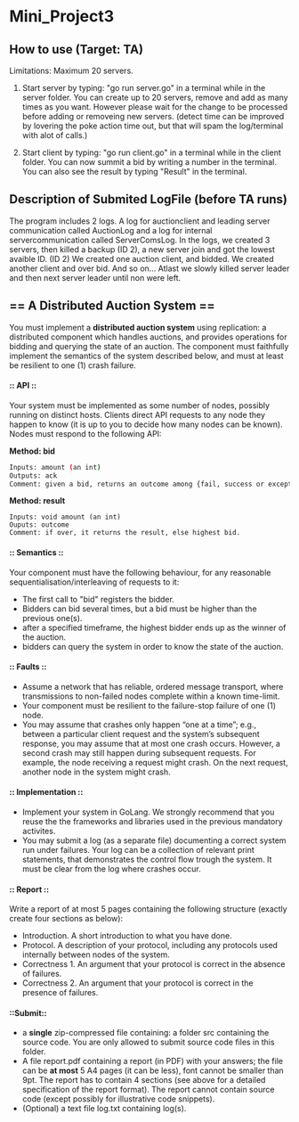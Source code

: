 # Mini_Project3

## How to use (Target: TA)

Limitations: Maximum 20 servers.

1. Start server by typing: "go run server.go" in a terminal while in the server folder. You can create up to 20 servers, remove and add as many times as you want. However please wait for the change to be processed before adding or removeing new servers. (detect time can be improved by lovering the poke action time out, but that will spam the log/terminal with alot of calls.)

1. Start client by typing: "go run client.go" in a terminal while in the client folder. You can now summit a bid by writing a number in the terminal. You can also see the result by typing "Result" in the terminal. 

## Description of Submited LogFile (before TA runs)
The program includes 2 logs. A log for auctionclient and leading server communication called AuctionLog and a log for internal servercommunication called ServerComsLog.
In the logs, we created 3 servers, then killed a backup (ID 2), a new server join and got the lowest avaible ID. (ID 2)
We created one auction client, and bidded. We created another client and over bid. And so on...
Atlast we slowly killed server leader and then next server leader until non were left. 

## == A Distributed Auction System ==
You must implement a **distributed auction system** using replication: a distributed component which handles auctions, and provides operations for bidding and querying the state of an auction. The component must faithfully implement the semantics of the system described below, and must at least be resilient to one (1) crash failure.

#### :: API ::
Your system must be implemented as some number of nodes, possibly running on distinct hosts. Clients direct API requests to any node they happen to know (it is up to you to decide how many nodes can be known). Nodes must respond to the following API:

**Method: bid**
``` sh
Inputs: amount (an int)
Outputs: ack
Comment: given a bid, returns an outcome among {fail, success or exception}
```

**Method: result**
```
Inputs: void amount (an int)
Ouputs: outcome
Comment: if over, it returns the result, else highest bid. 
```

#### :: Semantics ::
Your component must have the following behaviour, for any reasonable sequentialisation/interleaving of requests to it:

- The first call to "bid" registers the bidder.
- Bidders can bid several times, but a bid must be higher than the previous one(s).
- after a specified timeframe, the highest bidder ends up as the winner of the auction.
- bidders can query the system in order to know the state of the auction.

#### :: Faults :: 
- Assume a network that has reliable, ordered message transport, where transmissions to non-failed nodes complete within a known time-limit.
- Your component must be resilient to the failure-stop failure of one (1) node.
- You may assume that crashes only happen “one at a time”; e.g., between a particular client request and the system’s subsequent response, you may assume that at most one crash occurs. However, a second crash may still happen during subsequent requests. For example, the node receiving a request might crash. On the next request, another node in the system might crash.

#### :: Implementation :: 

- Implement your system in GoLang. We strongly recommend that you reuse the the frameworks and libraries used in the previous mandatory activites.
- You may submit a log (as a separate file) documenting a correct system run under failures. Your log can be a collection of relevant print statements, that demonstrates the control flow trough the system. It must be clear from the log where crashes occur.

#### :: Report ::
Write a report of at most 5 pages containing the following structure (exactly create four sections as below):

- Introduction. A short introduction to what you have done.
- Protocol. A description of your protocol, including any protocols used internally between nodes of the system.
- Correctness 1. An argument that your protocol is correct in the absence of failures.
- Correctness 2. An argument that your protocol is correct in the presence of failures.

#### ::Submit::
- a **single** zip-compressed file containing: a folder src containing the source code. You are only allowed to submit source code files in this folder.
- A file report.pdf containing a report (in PDF) with your answers; the file can be **at most** 5 A4 pages (it can be less), font cannot be smaller than 9pt. The report has to contain 4 sections (see above for a detailed specification of the report format). The report cannot contain source code (except possibly for illustrative code snippets).
- (Optional) a text file log.txt containing log(s).
